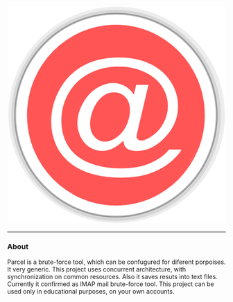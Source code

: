 <h3 align = "center">
    <img src = "images/logo.png" alt = "Logo" />
</h3>

---

### About

Parcel is a brute-force tool, which can be confugured for diferent porpoises. It very generic.
This project uses concurrent architecture, with synchronization on common resources. Also it saves resuts into text files.
Currently it confirmed as IMAP mail brute-force tool. This project can be used only in educational purposes, on your own accounts.
